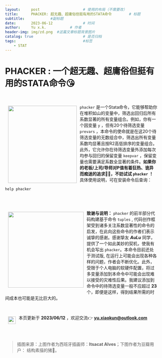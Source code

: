 ```yaml
---
layout:     post   				    # 使用的布局（不需要改）
title:      PHACKER: 超无趣、超庸俗但挺有用的STATA命令		# 标题 
subtitle:            #副标题
date:       2023-06-12				# 时间
author:     Yu x.k.	          # 作者
header-img: img/zd.png 	#这篇文章标题背景图片
catalog: true 						# 是否归档
tags:								#标签
    - STAT
---
```


# PHACKER : 一个超无趣、超庸俗但挺有用的STATA命令😘

<br>


<a href="http://github.com/haghish/github"><img src="https://cdn-us.imgs.moe/2023/06/12/6486999a9adb9.png" width="227px" height="255px"  align="left" hspace="10" vspace="6"></a>

 `phacker` 是一个Stata命令，它能够帮助你在堆积如山的变量中，筛选出回归后所有系数显著的所有变量组合。例如，你有一个因变量  `y` ，但有20个待筛选变量  `prevars`  ，本命令的使命就是在这20个待筛选变量的无数组合中，筛选出所有变量系数均显著且按R2高低排序的变量组合。此外，它允许你在待筛选变量外添加每次均参与回归的保留变量  `keepvar` ，保留变量也需要满足系数全显著的条件。**如果你的老板/上司/导师对P值有着狂热、诡异而痴迷的追求🤣🤣，不妨试试  `phacker` ！** 具体使用说明，可在安装命令后查询：

    help phacker

<br>

<br><img src="https://cdn-us.imgs.moe/2023/06/12/64869092798a2.png" align="left" width="250" hspace="10" vspace="6"> **致谢与说明：** `phacker` 的前半部分代码构建基于命令 `tuples` , 代码创作框架受到诸多关注系数显著性的命令的启发，在此向这些命令的作者们表示诚挚的感谢。感谢挚友 ***AuLu*** 同学，提供了一个如此美妙的契机，使我有机会写出 `phacker`。本命令目前还处于测试版, 在运行上可能会出现各种各样的问题，作者会不断优化。此外，受限于个人电脑的软硬件配置，将过多变量添加到本命令中可能会出现难以接受的灾难性后果。我建议添加到命令中的待筛选变量一般不应超过 **23** 个，即便是这样，得到结果所需的时间成本也可能是无比巨大的。

<br>

<img src="https://cdn-us.imgs.moe/2023/06/12/648691657cc41.jpg" width="25px" height="25px"  align="left" hspace="10" vspace="6"> 本页更新于 **2023/06/12** ，欢迎交流👉 **yu.xiaokun@outlook.com**

<br>
<br>

> 插图来源：上图作者为西班牙插画师：**Itsacat Alves**；下图作者为豆瓣用户： 结构素描的猪🐷。
